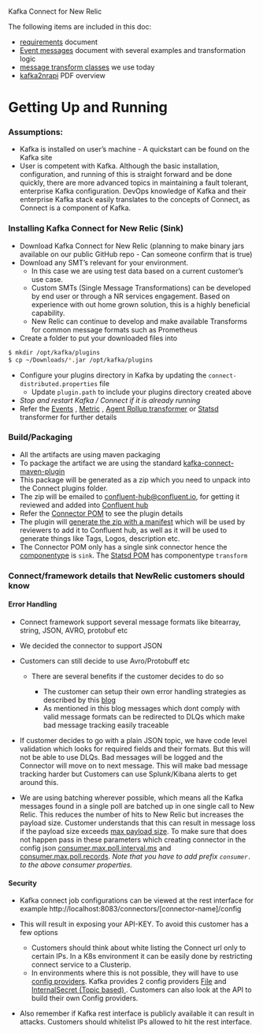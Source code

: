 Kafka Connect for New Relic

The following items are included in this doc:

* [requirements](requirements.md) document
* [Event messages](messages/event-messages.md) document with several examples and transformation logic
* [message transform classes](code-examples) we use today
* [kafka2nrapi](kafka2nrapi.pdf) PDF overview

# Getting Up and Running

### Assumptions:
* Kafka is installed on user’s machine - A quickstart can be found on the Kafka site
* User is competent with Kafka. Although the basic installation, configuration, and running of this is straight forward and be done quickly, there are more advanced topics in maintaining a fault tolerant, enterprise Kafka configuration. DevOps knowledge of Kafka and their enterprise Kafka stack easily translates to the concepts of Connect, as Connect is a component of Kafka.


### Installing Kafka Connect for New Relic (Sink)
* Download Kafka Connect for New Relic (planning to make binary jars available on our public GitHub repo - Can someone confirm that is true)
* Download any SMT’s relevant for your environment.
    * In this case we are using test data based on a current customer’s use case.
    * Custom SMTs (Single Message Transformations) can be developed by end user or through a NR services engagement. Based on experience with out home grown solution, this is a highly beneficial capability.
    * New Relic can continue to develop and make available Transforms for common message formats such as Prometheus
* Create a folder to put your downloaded files into
```bash
$ mkdir /opt/kafka/plugins
$ cp ~/Downloads/*.jar /opt/kafka/plugins
```
* Configure your plugins directory in Kafka by updating the `connect-distributed.properties` file
  * Update `plugin.path` to include your plugins directory created above
* _Stop and restart Kafka / Connect if it is already running_
* Refer the [Events](https://github.com/newrelic/kafka-connect-newrelic/tree/master/connector#create-a-telemetry-events-connector-job) , [Metric](https://github.com/newrelic/kafka-connect-newrelic/tree/master/connector#create-a-telemetry-metrics-connector-job) , [Agent Rollup transformer](https://github.com/newrelic/kafka-connect-newrelic/tree/master/smts/Kafka-connect-new-relic-agent-rollup-smt) or [Statsd](https://github.com/newrelic/kafka-connect-newrelic/tree/master/smts/kafka-connect-new-relic-statsd-smt) transformer for further details 



### Build/Packaging
- All the artifacts are using maven packaging
- To package the artifact we are using the standard [kafka-connect-maven-plugin](https://docs.confluent.io/5.5.0/connect/managing/confluent-hub/kafka-connect-maven-plugin/kafka-connect-mojo.html#componentTypes)
- This package will be generated as a zip which you need to unpack into the Connect plugins folder.
- The zip will be emailed to confluent-hub@confluent.io, for getting it reviewed and added into [Confluent hub](https://www.confluent.io/hub/)
- Refer the [Connector POM](https://github.com/newrelic/kafka-connect-newrelic/blob/master/connector/pom.xml#L107) to see the plugin details 
- The plugin will [generate the zip with a manifest](https://docs.confluent.io/current/connect/managing/confluent-hub/component-archive.html#confluent-hub-component-archive) which will be used by reviewers to add it to Confluent hub, as well as it will be used to generate things like Tags, Logos, description etc.
- The Connector POM only has a single sink connector hence the [componentype](https://github.com/newrelic/kafka-connect-newrelic/blob/master/connector/pom.xml#L140) is `sink`. The [Statsd POM](https://github.com/newrelic/kafka-connect-newrelic/blob/master/smts/kafka-connect-new-relic-statsd-smt/pom.xml#L129) has componentype `transform`


### Connect/framework details that NewRelic customers should know

#### Error Handling
- Connect framework support several message formats like bitearray, string, JSON, AVRO, protobuf etc
- We  decided the connector to support JSON
- Customers can still decide to use Avro/Protobuff etc
    
    * There are several benefits if the customer decides to do so 
    
        - The customer can setup their own error handling strategies as described by this [blog](https://www.confluent.io/blog/kafka-connect-deep-dive-error-handling-dead-letter-queues/)
        - As mentioned in this blog messages which dont comply with valid message formats can be redirected to DLQs which make bad message tracking easily traceable 

- If customer decides to go with a plain JSON topic, we have code level validation which looks for required fields and their formats. But this will not be able to use DLQs. Bad messages will be logged and the Connector will move on to next message. This will make bad message tracking harder but Customers can use Splunk/Kibana alerts to get around this.
- We are using batching wherever possible, which means all the Kafka messages found in a single poll are batched up in one single call to New Relic. This reduces the number of hits to New Relic but increases the payload size. Customer understands that this can result in message loss if the payload size exceeds [max payload size](https://docs.newrelic.com/docs/data-ingest-apis/get-data-new-relic/metric-api/metric-api-limits-restricted-attributes). To make sure that does not happen pass in these parameters which creating connector in the config json [consumer.max.poll.interval.ms](https://docs.confluent.io/current/installation/configuration/consumer-configs.html#max.poll.interval.ms) and [consumer.max.poll.records](https://docs.confluent.io/current/installation/configuration/consumer-configs.html#max.poll.records). *Note that you have to add prefix `consumer.` to the above consumer properties.*

#### Security
- Kafka connect job configurations can be viewed at the rest interface for example http://localhost:8083/connectors/[connector-name]/config
- This will result in exposing your API-KEY. To avoid this customer has a few options 

  * Customers should think about white listing the Connect url only to certain IPs. In a K8s environment it can be easily done by restricting connect service to a Clusterip.
  * In environments where this is not possible, they will have to use [config providers](https://docs.confluent.io/current/connect/security.html#externalizing-secrets). Kafka provides 2 config providers [File](https://docs.confluent.io/current/connect/security.html#fileconfigprovider) and [InternalSecret (Topic based) ](https://docs.confluent.io/current/connect/security.html#internalsecretconfigprovider). Customers can also look at the API to build their own Config providers.

- Also remember if Kafka rest interface is publicly available it can result in attacks. Customers should whitelist IPs allowed to hit the rest interface.


